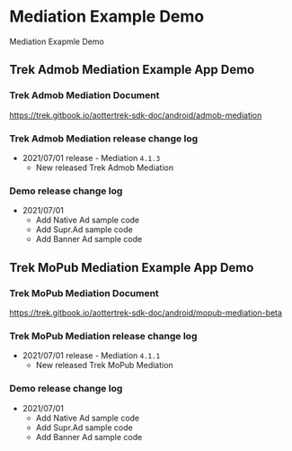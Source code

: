 # Mediation Example Demo
Mediation Exapmle Demo

## Trek Admob Mediation Example App Demo

### Trek Admob Mediation Document
https://trek.gitbook.io/aottertrek-sdk-doc/android/admob-mediation

### Trek Admob Mediation release change log
- 2021/07/01 release - Mediation `4.1.3`
     - New released Trek Admob Mediation

### Demo release change log
- 2021/07/01 
    - Add Native Ad sample code 
    - Add Supr.Ad sample code
    - Add Banner Ad sample code

## Trek MoPub Mediation Example App Demo

### Trek MoPub Mediation Document
https://trek.gitbook.io/aottertrek-sdk-doc/android/mopub-mediation-beta

### Trek MoPub Mediation release change log
- 2021/07/01 release - Mediation `4.1.1`
     - New released Trek MoPub Mediation

### Demo release change log
- 2021/07/01 
    - Add Native Ad sample code 
    - Add Supr.Ad sample code
    - Add Banner Ad sample code
